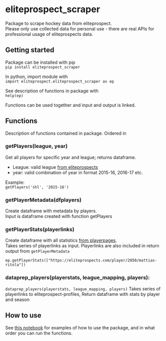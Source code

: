 # eliteprospect_scraper
Package to scrape hockey data from eliteprospect.  
Please only use collected data for personal use - there are real APIs for professional usage of eliteprospects data.

## Getting started
Package can be installed with pip  
```pip install eliteprospect_scraper```

In python, import module with  
```import eliteprospect.eliteprospect_scraper as ep```

See description of functions in package with  
```help(ep)```

Functions can be used together and input and output is linked. 

## Functions
Description of functions contained in package. Ordered in 

### getPlayers(league, year)
Get all players for specific year and league; returns dataframe. 
* League: valid league [from eliteprospects](https://www.eliteprospects.com/leagues)
* year: valid combination of year in format 2015-16, 2016-17 etc.  

Example:  
```getPlayers('shl', '2015-16')```  

### getPlayerMetadata(dfplayers)
Create dataframe with metadata by players.  
Input is dataframe created with function getPlayers 

### getPlayerStats(playerlinks)
Create dataframe with all statistics [from playerpages](https://eliteprospects.com/player/2050/mattias-ritola).  
Takes series of playerlinks as input. Playerlinks are also included in return output from ```getPlayerMetadata``` 

```ep.getPlayerStats(["https://eliteprospects.com/player/2050/mattias-ritola"])```

### dataprep_players(playerstats, league_mapping, players):
```dataprep_players(playerstats, league_mapping, players)```
        Takes series of playerlinks to eliteprospect-profiles, 
        Return dataframe with stats by player and season


## How to use
See [this notebook](https://github.com/msjoelin/eliteprospect_scraper/blob/master/sample_workbook.ipynb) for examples of how to use the package, and in what order you can run the functions. 
